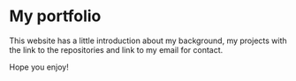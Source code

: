 # My portfolio

This website has a little introduction about my background, my projects with the link to the repositories and link to my email for contact.

Hope you enjoy!

